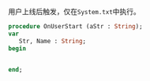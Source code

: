 用户上线后触发，仅在`System.txt`中执行。

```pascal
procedure OnUserStart (aStr : String);
var
   Str, Name : String;
begin
   

end;
```
